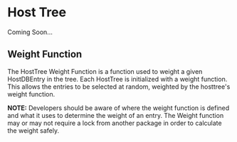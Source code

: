 # Host Tree
Coming Soon...

## Weight Function
The HostTree Weight Function is a function used to weight a given HostDBEntry in
the tree. Each HostTree is initialized with a weight function. This allows the
entries to be selected at random, weighted by the hosttree's weight function.

**NOTE:** Developers should be aware of where the weight function is defined and
what it uses to determine the weight of an entry. The Weight function may or may
not require a lock from another package in order to calculate the weight safely.
